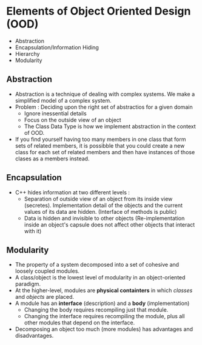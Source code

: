 Elements of Object Oriented Design (OOD)
====================
- Abstraction
- Encapsulation/Information Hiding
- Hierarchy
- Modularity

Abstraction
-----------
* Abstraction is a technique of dealing with complex systems. We make a simplified model of a complex system.
* Problem : Deciding upon the right set of abstractios for a given domain
    * Ignore inessential details
    * Focus on the outside view of an object
    * The Class Data Type is how we implement abstraction in the context of OOD.
* If you find yourself having too many members in one class that form sets of related members, it is possibble that you 
could create a new class for each set of related members and then have instances of those clases as a members instead.

Encapsulation
-------------
* C++ hides information at two different levels :
    * Separation of outside view of an object from its inside view (secretes). Implementation detail
    of the objects and the current values of its data are hidden. (Interface of methods is public)
    * Data is hidden and invisible to other objects (Re-implementation inside an object's capsule does not affect other objects
    that interact with it)

Modularity
-------------
* The property of a system decomposed into a set of cohesive and loosely coupled modules.
* A class/object is the lowest level of modularity in an object-oriented paradigm.
* At the higher-level, modules are __physical containters__ in which _classes_ and _objects_ are placed.
* A module has an __interface__ (description) and a __body__ (implementation)
    * Changing the body requires recompiling just that module.
    * Changing the interface requires recompiling the module, plus all other modules that depend on the interface.
* Decomposing an object too much (more modules) has advantages and disadvantages.
